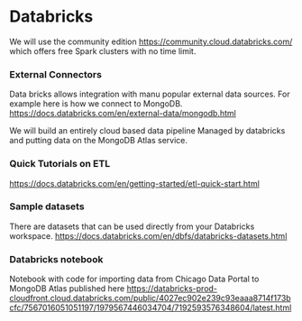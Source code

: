 # Databricks

We will use the community edition  https://community.cloud.databricks.com/
which offers free Spark clusters with no time limit.

### External Connectors

Data bricks allows integration with manu popular external data sources.
For example here is how we connect to MongoDB.
https://docs.databricks.com/en/external-data/mongodb.html

We will build an entirely cloud based data pipeline Managed by databricks and putting data on the MongoDB Atlas service.

### Quick Tutorials on ETL
https://docs.databricks.com/en/getting-started/etl-quick-start.html

### Sample datasets 
There are datasets that can be used directly from your Databricks workspace.
https://docs.databricks.com/en/dbfs/databricks-datasets.html

### Databricks notebook
Notebook with code for importing data from Chicago Data Portal to MongoDB Atlas 
published here
https://databricks-prod-cloudfront.cloud.databricks.com/public/4027ec902e239c93eaaa8714f173bcfc/7567016051051197/1979567446034704/7192593576348604/latest.html
